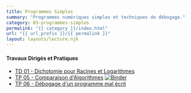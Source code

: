 ```yaml
---
title: Programmes Simples
summary: "Programmes numériques simples et techniques de débogage."
category: 03-programmes-simples
permalink: "{{ category }}/index.html"
url: "{{ url_prefix }}/{{ permalink }}"
layout: layouts/lecture.njk
---
```


#### Travaux Dirigés et Pratiques
* [TD 01 - Dichotomie pour Racines et Logarithmes](./td-01-dichotomie.html)
* [TP 05 - Comparaison d'Algorithmes](./tp-05-comparaison-algo.html) <a href="https://mybinder.org/v2/gh/loic-yvonnet/algo-appliquee/master?filepath=cours%2F03-programmes-simples%2Fwork-assignment-06.ipynb"><img class="inline" src="https://mybinder.org/badge_logo.svg" alt="Binder"></a>
* [TP 06 - Débogage d'un programme mal écrit](./tp-06-debogage.html)
